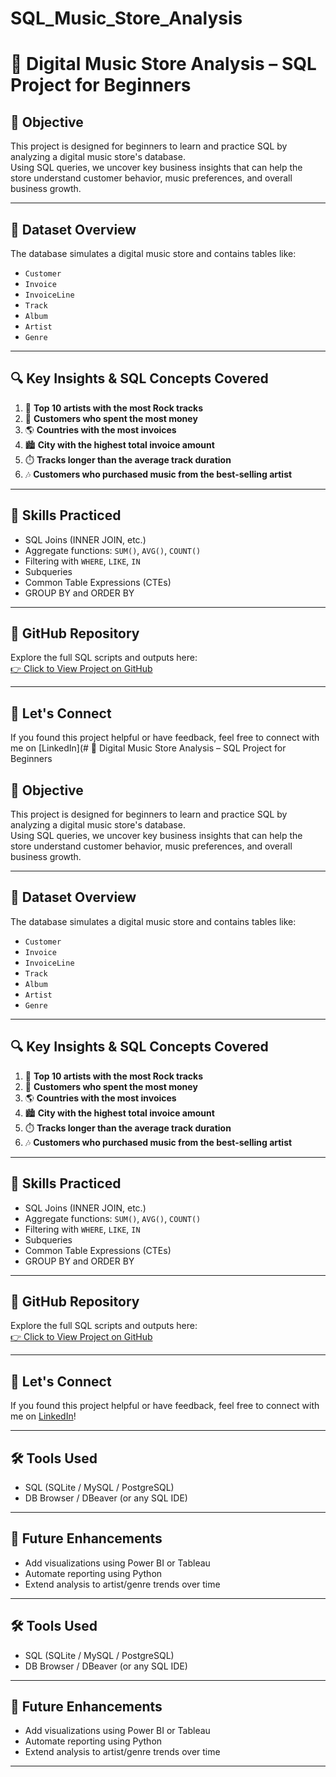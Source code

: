 # SQL_Music_Store_Analysis
# 🎵 Digital Music Store Analysis – SQL Project for Beginners

## 📌 Objective

This project is designed for beginners to learn and practice SQL by analyzing a digital music store's database.  
Using SQL queries, we uncover key business insights that can help the store understand customer behavior, music preferences, and overall business growth.

---

## 📂 Dataset Overview

The database simulates a digital music store and contains tables like:

- `Customer`
- `Invoice`
- `InvoiceLine`
- `Track`
- `Album`
- `Artist`
- `Genre`

---

## 🔍 Key Insights & SQL Concepts Covered

1. 🎨 **Top 10 artists with the most Rock tracks**
2. 💸 **Customers who spent the most money**
3. 🌎 **Countries with the most invoices**
4. 🏙️ **City with the highest total invoice amount**
5. ⏱️ **Tracks longer than the average track duration**
6. 🎶 **Customers who purchased music from the best-selling artist**

---

## 🧠 Skills Practiced

- SQL Joins (INNER JOIN, etc.)
- Aggregate functions: `SUM()`, `AVG()`, `COUNT()`
- Filtering with `WHERE`, `LIKE`, `IN`
- Subqueries
- Common Table Expressions (CTEs)
- GROUP BY and ORDER BY

---


## 🔗 GitHub Repository

Explore the full SQL scripts and outputs here:  
[👉 Click to View Project on GitHub](https://github.com/your-username/digital-music-store-sql)

---

## 📧 Let's Connect

If you found this project helpful or have feedback, feel free to connect with me on [LinkedIn](# 🎵 Digital Music Store Analysis – SQL Project for Beginners

## 📌 Objective

This project is designed for beginners to learn and practice SQL by analyzing a digital music store's database.  
Using SQL queries, we uncover key business insights that can help the store understand customer behavior, music preferences, and overall business growth.

---

## 📂 Dataset Overview

The database simulates a digital music store and contains tables like:

- `Customer`
- `Invoice`
- `InvoiceLine`
- `Track`
- `Album`
- `Artist`
- `Genre`

---

## 🔍 Key Insights & SQL Concepts Covered

1. 🎨 **Top 10 artists with the most Rock tracks**
2. 💸 **Customers who spent the most money**
3. 🌎 **Countries with the most invoices**
4. 🏙️ **City with the highest total invoice amount**
5. ⏱️ **Tracks longer than the average track duration**
6. 🎶 **Customers who purchased music from the best-selling artist**

---

## 🧠 Skills Practiced

- SQL Joins (INNER JOIN, etc.)
- Aggregate functions: `SUM()`, `AVG()`, `COUNT()`
- Filtering with `WHERE`, `LIKE`, `IN`
- Subqueries
- Common Table Expressions (CTEs)
- GROUP BY and ORDER BY

---


## 🔗 GitHub Repository

Explore the full SQL scripts and outputs here:  
[👉 Click to View Project on GitHub](https://github.com/Priyanka2786/SQL_Music_Store_Analysis)

---

## 📧 Let's Connect

If you found this project helpful or have feedback, feel free to connect with me on [LinkedIn](https://www.linkedin.com/in/priyanka-prajapat-358a6b287/)!

---

## 🛠️ Tools Used

- SQL (SQLite / MySQL / PostgreSQL)
- DB Browser / DBeaver (or any SQL IDE)

---

## 🚀 Future Enhancements

- Add visualizations using Power BI or Tableau
- Automate reporting using Python
- Extend analysis to artist/genre trends over time

---

## 🛠️ Tools Used

- SQL (SQLite / MySQL / PostgreSQL)
- DB Browser / DBeaver (or any SQL IDE)

---

## 🚀 Future Enhancements

- Add visualizations using Power BI or Tableau
- Automate reporting using Python
- Extend analysis to artist/genre trends over time

---

